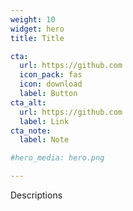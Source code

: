 ```yaml
---
weight: 10
widget: hero
title: Title

cta:
  url: https://github.com
  icon_pack: fas
  icon: download
  label: Button
cta_alt:
  url: https://github.com
  label: Link
cta_note:
  label: Note

#hero_media: hero.png

---
```

Descriptions